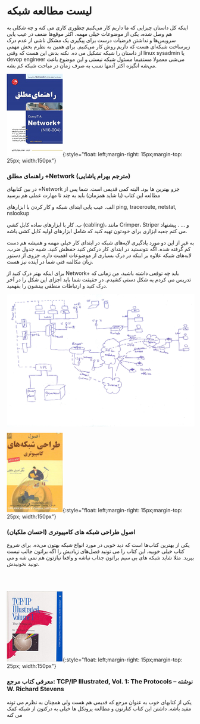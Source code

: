 # لیست مطالعه شبکه
اینکه کل داستان چیزایی که ما داریم کار می‌کنیم چطوری کاری می کنه و چه شکلی به هم وصل شده، یکی از موضوعات خیلی مهمه. اکثر موقع‌ها ضعف در عیب یابی سرویس‌ها و نداشتن فرضیات درست برای پیگیری یک مشکل ناشی از عدم درک زیرساخت شبکه‌ای هست که داریم روش کار می‌کنیم.
برای همین به نظرم بخش مهمی از داستان را شبکه تشکیل می ده. نکته بدش این هست که وقتی linux sysadmin یا devop engineer می‌شی معمولا مستقیما مسئول شبکه نیستی و این موضوع باعث می‌شه انگیزه اکثر آدمها نسب به صرف زمان در مباحث شبکه کم بشه.

![راهنمای مطلق Network+](img/network-plus.jpg?raw=true "راهنمای مطلق Netwrok+"){:style="float: left;margin-right: 15px;margin-top: 25px; width:150px"}

### راهنمای مطلق +Network (مترجم بهرام پاشایی)

در بین کتابهای +Network جزو بهترین ‌ها بود. البته کمی قدیمی است. شما پس از مطالعه این کتاب (یا شاید همزمان) باید به چند تا مهارت عملی هم برسید

الف. عیب یابی ابتدای شبکه و کار کردن با ابزارهای ping, traceroute, netstat, nslookup

ب. کار با ابزارهای ساده کابل کشی (cabling)، مانند Crimper، Striper و … . پیشنهاد می کنم جعبه ابزاری برای خودتون تهیه کنید که شامل ابزارهای اولیه کابل کشی باشه.

به غیر از این دو مورد یادگیری لایه‌های شبکه در ابتدای کار خیلی مهمه و همیشه هم دست کم گرفته شده. اگه نتونستید در ابتدای کار درکش کنید حفظش کنید. شبیه جدول ضرب. لایه‌های شبکه علاوه بر اینکه در درک بسیاری از موضوعات اهمیت داره، جزوی از دستور زبان مکالمه فنی شما در آینده نیز هست.

برای اینکه بهتر درک کنید از Network+ باید چه توقعی داشته باشید، من زمانی که تدریس می کردم یه شکل دستی کشیدم. در حقیقت شما باید اجزای این شکل را در آخر درک کنید و ارتباطات منطقی بینشون را بفهمید.

![نقشه Network+](img/networkplus.jpg)

![طراحی شبکه های کامپیوتری](img/network-design.jpg){:style="float: left;margin-right: 15px;margin-top: 25px; width:150px"}

### اصول طراحی شبکه های کامپیوتری (احسان ملکیان)

یکی از بهترین کتاب‌ها است که دید خوبی در مورد انواع شبکه بهتون می‌ده. برای شروع کتاب خیلی خوبیه. این کتاب را می تونید فصل‌های زیادیش را اگه براتون جالب نیست بپرید. مثلا شاید شبکه های بی سیم براتون جذاب نباشه و واقعا نیازتون هم نمی شه و می تونید نخونیدش.
<br/>
<br/>
<br/>
<br/>

![TCP/IP Illustrated, Vol. 1: The Protocols](img/tcpip-illustrated-vol1.jpg){:style="float: left;margin-right: 15px;margin-top: 25px; width:150px"}

### معرفی کتاب مرجع: TCP/IP Illustrated, Vol. 1: The Protocols – نوشته W. Richard Stevens
یکی از کتابهای خوب به عنوان مرجع که قدیمی هم هست ولی همچنان به نظرم می تونه مفید باشه. داشتن این کتاب کنارتون و مطالعه پروتکل ها خیلی به درکتون از شبکه کمک می کنه





